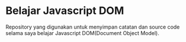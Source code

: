 # Belajar Javascript DOM
Repository yang digunakan untuk menyimpan catatan dan source code selama saya belajar Javascript DOM(Document Object Model).
